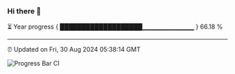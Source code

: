 ### Hi there 👋

⏳ Year progress { ███████████████████▁▁▁▁▁▁▁▁▁▁▁ } 66.18 %

---

⏰ Updated on Fri, 30 Aug 2024 05:38:14 GMT

![Progress Bar CI](https://github.com/IshwaranRudhara/GIT-ACTION/workflows/Progress%20Bar%20CI/badge.svg)
